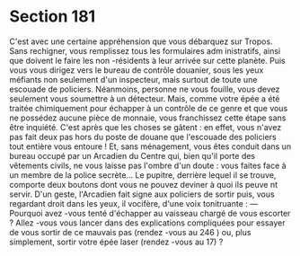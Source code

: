 # Section 181

C'est avec une certaine appréhension que vous débarquez sur
Tropos. Sans rechigner, vous remplissez tous les formulaires
adm inistratifs, ainsi que doivent le faire les non -résidents à leur
arrivée sur cette planète. Puis vous vous dirigez vers le bureau de
contrôle douanier, sous les yeux méfiants non seulement d'un
inspecteur, mais surtout de toute une escouade de policiers.
Néanmoins, personne ne vous fouille, vous devez seulement vous
soumettre à un détecteur. Mais, comme votre épée a été traitée
chimiquement pour échapper à un contrôle de ce genre et que
vous ne possédez aucune pièce de monnaie, vous franchissez
cette étape sans être inquiété. C'est après que les choses se gâtent
: en effet, vous n'avez pas fait deux pas hors du poste de douane
que l'escouade des policiers tout entière vous entoure ! Et, sans
ménagement, vous êtes conduit dans un bureau occupé par un
Arcadien  du Centre qui, bien qu'il porte des vêtements civils, ne
vous laisse pas l'ombre d'un doute : vous faites face à un membre
de la police secrète... Le pupitre, derrière lequel il se trouve,
comporte deux boutons dont vous ne pouvez deviner à quoi ils
peuve nt servir. D'un geste, l'Arcadien fait signe aux policiers de
sortir puis, vous regardant droit dans les yeux, il vocifère, d'une
voix tonitruante :
— Pourquoi avez -vous tenté d'échapper au vaisseau chargé de
vous escorter ? Allez -vous vous lancer dans des  explications
compliquées pour essayer de vous sortir de ce mauvais pas
(rendez -vous au 246 ) ou, plus simplement, sortir votre épée
laser (rendez -vous au 17) ?